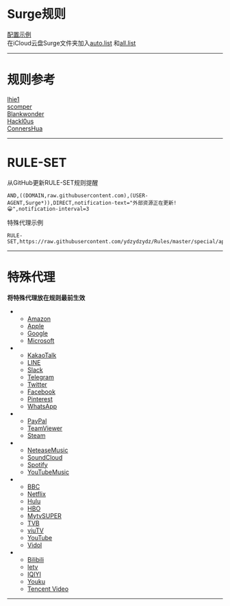 # Surge规则

[配置示例](https://raw.githubusercontent.com/ydzydzydz/Rules/master/zhuang.conf)   
在iCloud云盘Surge文件夹加入[auto.list](https://raw.githubusercontent.com/ydzydzydz/Rules/master/proxy/auto.list) 和[all.list](https://raw.githubusercontent.com/ydzydzydz/Rules/master/proxy/all.list)

----
# 规则参考

[lhie1](https://github.com/lhie1/Rules)   
[scomper](https://github.com/scomper/surge-list)  
[Blankwonder](https://github.com/Blankwonder/surge-list)  
[Hackl0us](https://github.com/Hackl0us/SS-Rule-Snippet)  
[ConnersHua](https://github.com/ConnersHua/Profiles)  

----
# RULE-SET
从GitHub更新RULE-SET规则提醒
```
AND,((DOMAIN,raw.githubusercontent.com),(USER-AGENT,Surge*)),DIRECT,notification-text="外部资源正在更新!😀",notification-interval=3
```
特殊代理示例
```
RULE-SET,https://raw.githubusercontent.com/ydzydzydz/Rules/master/special/apple.list,DIRECT
```
----
# 特殊代理
**将特殊代理放在规则最前生效**  

*  
  * [Amazon](https://raw.githubusercontent.com/ydzydzydz/Rules/master/special/amazon.list)  
  * [Apple](https://raw.githubusercontent.com/ydzydzydz/Rules/master/special/apple.list)  
  * [Google](https://raw.githubusercontent.com/ydzydzydz/Rules/master/special/google.list)  
  * [Microsoft](https://raw.githubusercontent.com/ydzydzydz/Rules/master/special/microsoft.list)  


*   
  * [KakaoTalk](https://raw.githubusercontent.com/ydzydzydz/Rules/master/special/kakaotalk.list)  
  * [LINE](https://raw.githubusercontent.com/ydzydzydz/Rules/master/special/line.list)  
  * [Slack](https://raw.githubusercontent.com/ydzydzydz/Rules/master/special/slack.list)  
  * [Telegram](https://raw.githubusercontent.com/ydzydzydz/Rules/master/special/telegram.list)  
  * [Twitter](https://raw.githubusercontent.com/ydzydzydz/Rules/master/special/twitter.list)  
  * [Facebook](https://raw.githubusercontent.com/ydzydzydz/Rules/master/special/facebook.list)  
  * [Pinterest](https://raw.githubusercontent.com/ydzydzydz/Rules/master/special/pinterest.list)  
  * [WhatsApp](https://raw.githubusercontent.com/ydzydzydz/Rules/master/special/whatsapp.list)  


*  
  * [PayPal](https://raw.githubusercontent.com/ydzydzydz/Rules/master/special/paypal.list)    
  * [TeamViewer](https://raw.githubusercontent.com/ydzydzydz/Rules/master/special/teamviewer.list)  
  * [Steam](https://raw.githubusercontent.com/ydzydzydz/Rules/master/special/steam.list)  


*  
  * [NeteaseMusic](https://raw.githubusercontent.com/ydzydzydz/Rules/master/special/neteasemusic.list)  
  * [SoundCloud](https://raw.githubusercontent.com/ydzydzydz/Rules/master/special/soundcloud.list)  
  * [Spotify](https://raw.githubusercontent.com/ydzydzydz/Rules/master/special/spotify.list)  
  * [YouTubeMusic](https://raw.githubusercontent.com/ydzydzydz/Rules/master/special/youtubemusic.list)  


*  
  * [BBC](https://raw.githubusercontent.com/ydzydzydz/Rules/master/special/bbc.list)  
  * [Netflix](https://raw.githubusercontent.com/ydzydzydz/Rules/master/special/netflix.list)  
  * [Hulu](https://raw.githubusercontent.com/ydzydzydz/Rules/master/special/hulu.list)  
  * [HBO](https://raw.githubusercontent.com/ydzydzydz/Rules/master/special/hbo.list)  
  * [MytvSUPER](https://raw.githubusercontent.com/ydzydzydz/Rules/master/special/mytvsuper.list)  
  * [TVB](https://raw.githubusercontent.com/ydzydzydz/Rules/master/special/tvb.list)  
  * [viuTV](https://raw.githubusercontent.com/ydzydzydz/Rules/master/special/viutv.list)  
  * [YouTube](https://raw.githubusercontent.com/ydzydzydz/Rules/master/special/youtube.list)  
  * [Vidol](https://raw.githubusercontent.com/ydzydzydz/Rules/master/special/vidol.list)  


*  
  * [Bilibili](https://raw.githubusercontent.com/ydzydzydz/Rules/master/special/bilibili.list)  
  * [letv](https://raw.githubusercontent.com/ydzydzydz/Rules/master/special/letv.list)  
  * [IQIYI](https://raw.githubusercontent.com/ydzydzydz/Rules/master/special/iqiyi.list)  
  * [Youku](https://raw.githubusercontent.com/ydzydzydz/Rules/master/special/youku.list)  
  * [Tencent Video](https://raw.githubusercontent.com/ydzydzydz/Rules/master/special/tencentvideo.list)  


----
